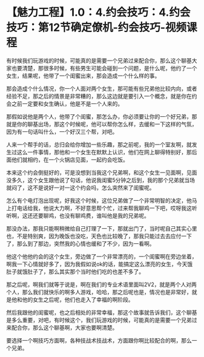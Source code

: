 # 【魅力工程】1.0：4.约会技巧：4.约会技巧：第12节确定僚机-约会技巧-视频课程

有时候我们玩游戏的时候，可能真的是需要一个兄弟过来配合你，那么这个聊基大家也要清楚，那很多时候，有些男生可能会碰到一个问题，是什么呢，他约了一个女生，结果呢，他带了一个闺蜜出来，那会造成一个什么样的事。

那会造成个什么情况，你一个人面对两个女生，那可能有些兄弟他比较内向，或者经验不足，那之后的情景是非常糟的，那么这边就是要引入一个概念，就是你在约会之前一定要和女生确认，他是不是一个人来的。

那假如说他是两个人，他带了个闺蜜，那怎么办，你必须要让你的一个好兄弟，那就是你的聊基出场，那这个时候呢，他可以帮你怎么样，去缓和一下这样的气氛，因为有一句话叫什么，一个好汉三个帮，对吧。

人来一个帮手的话，总归会给你增加一些乐趣，那之前呢，我的一个室友啊，就发生过这么一件事情，那他和一个女生在默默上认识，他们在网上聊得特别好，那后面他们就相约，在一个火锅店见面，一起约会吃饭。

本来这个约会倒挺好的，可是没想到当我这个兄弟啊，和这个女生一见面啊，见面没多久，这个女生跟他说了句话，他说我闺蜜5分钟之后到，我的那个兄弟就当场就闷了，这不是说好一对一这个约会吗，怎么突然来了闺蜜呢。

怎么有个电灯泡出现呢，好我这个时候，这位兄弟做了一个非常明智的决定，他马上打电话给我，他说大力啊，不好意思帮个忙，过来帮我聊鸡一下吧，哎呀我这听听啊，这还还要聊鸡，也没有聊鸡费，谁叫他是我的兄弟呢。

那没办法，那我只能啊稍微给自己打理了一下，那就出门了，当时呢自己其实心里也，不是特别爽，因为晚饭也没吃，天色也比较晚了，那我只能过去去应付一下了，那么到了那边，突然我的心情也缓和了不少，因为一看啊。

他这个他他约会的这个女生，旁边做了一个非常漂亮的，一个闺蜜啊在旁边坐着，啊我一下心情就好多了，因为我假如说ok的话，能搞定这么漂亮的女生，今天饿肚子就饿肚子了，那么其实那个当时他们吃的也差不多了。

那之后呢，啊我们就等于说是，啊在我们的专业术语里面叫2V2，就是两个人对两个人，那么我们就快乐的啊多人游戏，哈哈，那之后呢也是，情况也是非常好，就是他和他的女生之后呢，他们也走入了幸福的啊阶段。

然后我跟他的闺蜜呢，也之后相处的非常幸福，那这个故事就告诉我们，这个聊基是多么重要，对吧，有时候这个，我们玩游戏的时候，可能真的是需要一个兄弟过来配合你，那么这个聊基啊，大家也要啊清楚。

要选择一个啊技巧方面啊，各种技战术技战术，方面跟你啊比较配合的啊，那么一个兄弟。